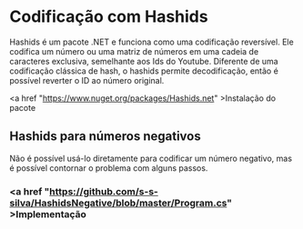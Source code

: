 # Codificação com Hashids 

Hashids é um pacote .NET e funciona como uma codificação reversível. Ele codifica um número ou uma matriz de números em uma cadeia de caracteres exclusiva, semelhante aos Ids do Youtube. Diferente de uma codificação clássica de hash, o hashids permite decodificação, então é possível reverter o ID ao número original. <br>

<a href "https://www.nuget.org/packages/Hashids.net" >Instalação do pacote</a>

## Hashids para números negativos

Não é possível usá-lo diretamente para codificar um número negativo, mas é possível contornar o problema com alguns passos.

### <a href "https://github.com/s-s-silva/HashidsNegative/blob/master/Program.cs" >Implementação</a>
